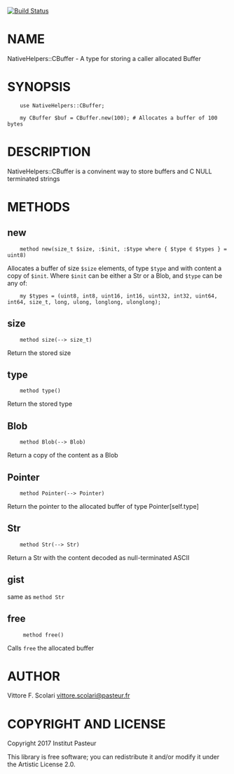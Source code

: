 [![Build Status](https://travis-ci.org/scovit/NativeHelpers-CBuffer.svg?branch=master)](https://travis-ci.org/scovit/NativeHelpers-CBuffer)

NAME
====

NativeHelpers::CBuffer - A type for storing a caller allocated Buffer

SYNOPSIS
========

```perl6
    use NativeHelpers::CBuffer;

    my CBuffer $buf = CBuffer.new(100); # Allocates a buffer of 100 bytes
```

DESCRIPTION
===========

NativeHelpers::CBuffer is a convinent way to store buffers and C NULL terminated strings

METHODS
=======

## new

```perl6
    method new(size_t $size, :$init, :$type where { $type ∈ $types } = uint8)
```

Allocates a buffer of size `$size` elements, of type `$type` and with content a copy of `$init`.
Where `$init` can be either a Str or a Blob, and `$type` can be any of:

```perl6
    my $types = (uint8, int8, uint16, int16, uint32, int32, uint64, int64, size_t, long, ulong, longlong, ulonglong);
```

## size

```perl6
    method size(--> size_t)
```

Return the stored size

## type

```perl6
    method type()
```

Return the stored type

## Blob

```perl6
    method Blob(--> Blob)
```

Return a copy of the content as a Blob

## Pointer

```perl6
    method Pointer(--> Pointer)
```

Return the pointer to the allocated buffer of type Pointer[self.type]

## Str

```perl6
    method Str(--> Str)
```

Return a Str with the content decoded as null-terminated ASCII

## gist

same as `method Str`

## free

```perl6
     method free()
```

Calls `free` the allocated buffer

AUTHOR
======

Vittore F. Scolari <vittore.scolari@pasteur.fr>

COPYRIGHT AND LICENSE
=====================

Copyright 2017 Institut Pasteur

This library is free software; you can redistribute it and/or modify it under the Artistic License 2.0.
